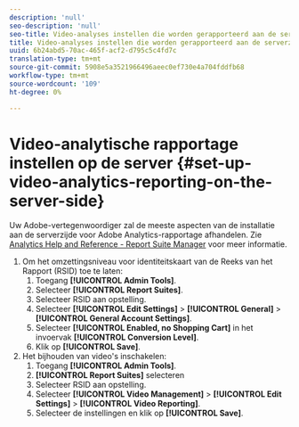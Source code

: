 ```yaml
---
description: 'null'
seo-description: 'null'
seo-title: Video-analyses instellen die worden gerapporteerd aan de serverzijde
title: Video-analyses instellen die worden gerapporteerd aan de serverzijde
uuid: 6b24abd5-70ac-465f-acf2-d795c5c4fd7c
translation-type: tm+mt
source-git-commit: 5908e5a3521966496aeec0ef730e4a704fddfb68
workflow-type: tm+mt
source-wordcount: '109'
ht-degree: 0%

---
```



# Video-analytische rapportage instellen op de server {#set-up-video-analytics-reporting-on-the-server-side}

Uw Adobe-vertegenwoordiger zal de meeste aspecten van de installatie aan de serverzijde voor Adobe Analytics-rapportage afhandelen. Zie [Analytics Help and Reference - Report Suite Manager](https://microsite.omniture.com/t2/help/en_US/reference/#Report_Suite_Manager) voor meer informatie.
1. Om het omzettingsniveau voor identiteitskaart van de Reeks van het Rapport (RSID) toe te laten:
   1. Toegang **[!UICONTROL Admin Tools]**.
   1. Selecteer **[!UICONTROL Report Suites]**.
   1. Selecteer RSID aan opstelling.
   1. Selecteer **[!UICONTROL Edit Settings]** > **[!UICONTROL General]** > **[!UICONTROL General Account Settings]**.
   1. Selecteer **[!UICONTROL Enabled, no Shopping Cart]** in het invoervak **[!UICONTROL Conversion Level]**.
   1. Klik op **[!UICONTROL Save]**.
1. Het bijhouden van video&#39;s inschakelen:
   1. Toegang **[!UICONTROL Admin Tools]**.
   1. **[!UICONTROL Report Suites]** selecteren
   1. Selecteer RSID aan opstelling.
   1. Selecteer **[!UICONTROL Video Management]** > **[!UICONTROL Edit Settings]** > **[!UICONTROL Video Reporting]**.
   1. Selecteer de instellingen en klik op **[!UICONTROL Save]**.
